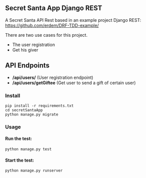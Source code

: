 ## Secret Santa App Django REST

A Secret Santa API Rest based in an example project Django REST: https://github.com/erdem/DRF-TDD-example/

There are two use cases for this project. 
* The user registration
* Get his giver

## API Endpoints

* **/api/users/** (User registration endpoint)
* **/api/users/getGiftee** (Get user to send a gift of certain user)

### Install 

    pip install -r requirements.txt
    cd secretSantaApp
    python manage.py migrate

### Usage

#### Run the test:
    python manage.py test
#### Start the test:
    python manage.py runserver